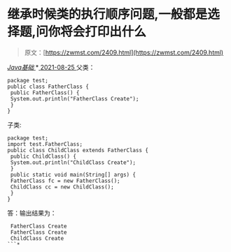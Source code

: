 <!--yml
category: 未分类
date: 0001-01-01 00:00:00
-->

# 继承时候类的执行顺序问题,一般都是选择题,问你将会打印出什么

> 原文：[https://zwmst.com/2409.html](https://zwmst.com/2409.html)

   [ *Java基础* ](https://zwmst.com/java%e5%9f%ba%e7%a1%80)*[ <time datetime="2021-08-25T09:31:10+08:00"> 2021-08-25 </time> ](https://zwmst.com/2409.html)  父类：

```
package test; 
public class FatherClass { 
 public FatherClass() { 
 System.out.println("FatherClass Create"); 
 } 
} 
```

子类:

```
package test; 
import test.FatherClass; 
public class ChildClass extends FatherClass { 
 public ChildClass() { 
 System.out.println("ChildClass Create"); 
 } 
 public static void main(String[] args) { 
 FatherClass fc = new FatherClass(); 
 ChildClass cc = new ChildClass(); 
 } 
} 
```

答：输出结果为：

```
 FatherClass Create 
 FatherClass Create 
 ChildClass Create 
```*